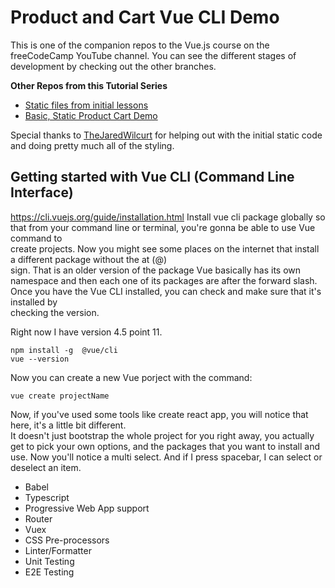 # Product and Cart Vue CLI Demo

This is one of the companion repos to the Vue.js course on the freeCodeCamp YouTube channel.
You can see the different stages of development by checking out the other branches.

**Other Repos from this Tutorial Series**

- [Static files from initial lessons](https://github.com/gwenf/vue3-fcc-course-static-code)
- [Basic, Static Product Cart Demo](https://github.com/gwenf/vue3-fcc-course-basic-product-cart-demo)

Special thanks to [TheJaredWilcurt](https://github.com/TheJaredWilcurt) for helping out with the initial static code and doing pretty much all of the styling.

## Getting started with Vue CLI  (Command Line Interface)
https://cli.vuejs.org/guide/installation.html
Install vue cli package globally so that from your command line or terminal, you're gonna be able to use Vue command to  
create projects. Now you might see some places on the internet that install a different package without the at (@)  
sign. That is an older version of the package Vue basically has its own namespace and then each one of its packages are after the forward slash. Once you have the Vue CLI installed, you can check and make sure that it's installed by  
checking the version.

Right now I have version 4.5 point 11.
```
npm install -g  @vue/cli
vue --version
```

Now you can create a new Vue porject with the command:
```
vue create projectName
```
Now, if you've used some tools like create react app, you will notice that here, it's a little bit different.  
It doesn't just bootstrap the whole project for you right away, you actually get to pick your own options, and the packages that you want to install and use. Now you'll notice a multi select. And if I press spacebar, I can select or deselect an item.
- Babel
- Typescript
- Progressive Web App support
- Router
- Vuex
- CSS Pre-processors
- Linter/Formatter
- Unit Testing
- E2E Testing